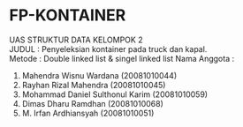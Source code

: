 # FP-KONTAINER

UAS STRUKTUR DATA KELOMPOK 2
</br>JUDUL : Penyeleksian kontainer pada truck dan kapal.</br>
Metode : Double linked list & singel linked list
Nama Anggota :

1. Mahendra Wisnu Wardana (20081010044)
2. Rayhan Rizal Mahendra (20081010045)
3. Mohammad Daniel Sulthonul Karim (20081010059)
4. Dimas Dharu Ramdhan (20081010068)
5. M. Irfan Ardhiansyah (20081010051)
